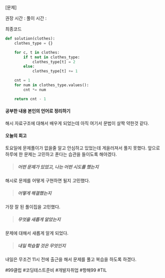 [문제]

  

  권장 시간 : 
  풀이 시간 : 

최종코드

```python
def solution(clothes):
    clothes_type = {}

    for c, t in clothes:
        if t not in clothes_type:
            clothes_type[t] = 2
        else:
            clothes_type[t] += 1

    cnt = 1
    for num in clothes_type.values():
        cnt *= num

    return cnt - 1


```

#### 공부한 내용 본인의 언어로 정리하기 ##
해시 자료구조에 대해서 배우게 되었는데 아직 여기서 문법이 살짝 약한것 같다.  

#### 오늘의 회고 
토요일에 문제풀이가 없을줄 알고 안심하고 있었는데 게을러져서 풀지 못했다. 앞으로 하루에 한 문제는 고민하고 푼다는 습관을 들이도록 해야겠다. 

>##### 어떤 문제가 있었고, 나는 어떤 시도를 했는지
해시로 문제를 어떻게 구현하면 될지 고민했다. 


>##### 어떻게 해결했는지
 가장 잘 된 풀이집을 고민했다. 

>##### 무엇을 새롭게 알았는지
문제에 대해서 새롭게 알게 되었다. 

>##### 내일 학습할 것은 무엇인지
내일은 무조건 11시 전에 출근을 해서 문제를 풀고 복습을 하도록 하겠다. 



 
  

 #99클럽 #코딩테스트준비 #개발자취업 #항해99 #TIL
